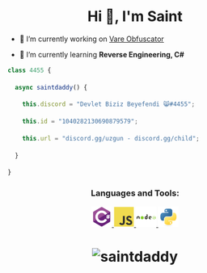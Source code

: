 <h1 align="center">Hi 👋, I'm Saint</h1>


- 🔭 I’m currently working on [Vare Obfuscator](https://github.com/saintdaddy/Vare-Obfuscator)

- 🌱 I’m currently learning **Reverse Engineering, C#**

```JavaScript
class 4455 {

  async saintdaddy() {
  
    this.discord = "Devlet Biziz Beyefendi 😸#4455";
    
    this.id = "1040282130690879579";
    
    this.url = "discord.gg/uzgun - discord.gg/child";
    
  }
  
}
```


<h3 align="center">Languages and Tools:</h3>
<p align="center"> <a href="https://www.w3schools.com/cs/" target="_blank" rel="noreferrer"> <img src="https://raw.githubusercontent.com/devicons/devicon/master/icons/csharp/csharp-original.svg" alt="csharp" width="40" height="40"/> </a> <a href="https://developer.mozilla.org/en-US/docs/Web/JavaScript" target="_blank" rel="noreferrer"> <img src="https://raw.githubusercontent.com/devicons/devicon/master/icons/javascript/javascript-original.svg" alt="javascript" width="40" height="40"/> </a> <a href="https://nodejs.org" target="_blank" rel="noreferrer"> <img src="https://raw.githubusercontent.com/devicons/devicon/master/icons/nodejs/nodejs-original-wordmark.svg" alt="nodejs" width="40" height="40"/> </a> <a href="https://www.python.org" target="_blank" rel="noreferrer"> <img src="https://raw.githubusercontent.com/devicons/devicon/master/icons/python/python-original.svg" alt="python" width="40" height="40"/> </a> </p>
<h1 align="center">
<img src="https://komarev.com/ghpvc/?username=saintdaddy&label=Profile%20views&color=000000&style=flat" alt="saintdaddy" /></h1>
